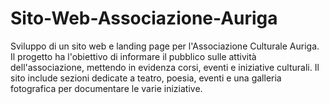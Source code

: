 # Sito-Web-Associazione-Auriga
Sviluppo di un sito web e landing page per l'Associazione Culturale Auriga. Il progetto ha l'obiettivo di informare il pubblico sulle attività dell'associazione, mettendo in evidenza corsi, eventi e iniziative culturali. Il sito include sezioni dedicate a teatro, poesia, eventi e una galleria fotografica per documentare le varie iniziative.
